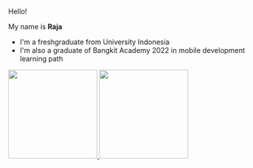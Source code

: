 Hello!

My name is **Raja**

* I'm a freshgraduate from University Indonesia
* I'm also a graduate of Bangkit Academy 2022 in mobile development learning path

<p align="left">
<a href="https://github.com/Raxza">
  <img height="180em" src="https://github-readme-stats-eight-theta.vercel.app/api?username=Raxza&show_icons=true&theme=algolia&include_all_commits=true&count_private=true"/>
  <img height="180em" src="https://github-readme-stats-eight-theta.vercel.app/api/top-langs/?username=Raxza&layout=compact&langs_count=8&theme=algolia"/>
</a>
</p>

